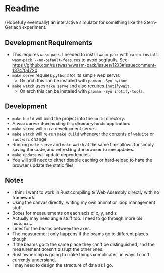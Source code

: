 # Readme

(Hopefully eventually) an interactive simulator for something like the Stern-Gerlach experiment.

## Development Requirements

- This requires `wasm-pack`. I needed to install `wasm-pack` with `cargo install wasm-pack --no-default-features` to avoid segfaults. See https://github.com/rustwasm/wasm-pack/issues/1203#issuecomment-1374704720.
- `make serve` requires `python3` for its simple web server.
  - On arch this can be installed with `pacman -Syu python`.
- `make watch` uses `make serve` and also requires `inotifywait`.
  - On arch this can be installed with `pacman -Syu inotify-tools`.

## Development

- `make build` will build the project into the `build` directory.
- A web server then hosting this directory hosts application.
- `make serve` will run a development server.
- `make watch` will re-run `make build` whenever the contents of `website` or `rust/src` change.
- Running `make serve` and `make watch` at the same time allows for simply saving the code, and refreshing the browser to see updates.
- `make update` will update dependencies.
- You will still need to either disable caching or hard-reload to have the browser update the static files.

## Notes

- I think I want to work in Rust compiling to Web Assembly directly with no framework.
- Using the canvas directly, writing my own animation loop management stuff.
- Boxes for measurements on each axis of x, y, and z.
- Actually may need angle stuff too. I need to go through more old lectures...
- Lines for the beams between the axes.
- The measurement only happens if the beams go to different places though.
- If the beams go to the same place they can't be distinguished, and the measurement doesn't disrupt the other ones.
- Rust ownership is going to make things complicated, in ways I don't currently understand.
- I may need to design the structure of data as I go.

